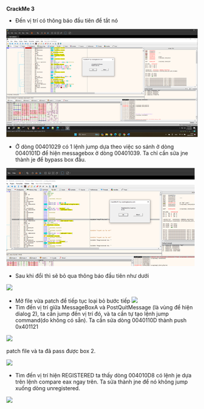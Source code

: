 **CrackMe 3**

- Đến vị trí có thông báo đầu tiên để tắt nó

![](images/CrackMe2.1.png)

- Ở dòng 00401029 có 1 lệnh jump dựa theo việc so sánh ở dòng 0040101D để hiện messagebox ở dòng 00401039.
Ta chỉ cần sửa jne thành je để bypass box đầu.

![](images/CrackMe2.2.png)
 
- Sau khi đổi thì sẽ bỏ qua thông báo đầu tiên như dưới

![](images/CrackMe2.3.png)

- Mở file vừa patch để tiếp tục loại bỏ bước tiếp
![](images/CrackMe2.4.png)
- Tìm đến vị trí giữa MessageBoxA và PostQuitMessage (là vùng để hiện dialog 2), ta cần jump đến vị trí đó, và ta cần tự tạo lệnh jump command(do không có sẵn). Ta cần sửa dòng 0040110D thành push 0x401121

![](images/CrackMe2.5.png)
 
patch file và ta đã pass được box 2.

![](images/CrackMe2.6.png)
  
- Tìm đến vị trí hiện REGISTERED ta thấy dòng 004010D8 có lệnh je dựa trên lệnh compare eax ngay trên. Ta sửa thành jne để nó không jump xuống dòng unregistered.
 
![](images/CrackMe2.7.png)
